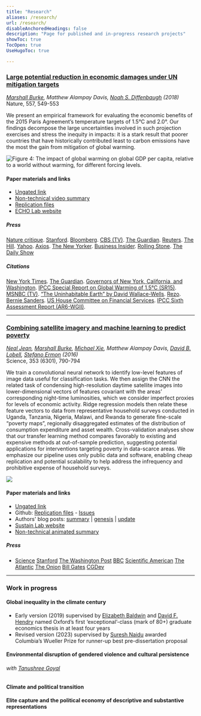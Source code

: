 ```yaml
---
title: "Research"
aliases: /research/
url: /research/
disableAnchoredHeadings: false
description: "Page for published and in-progress research projects"
showToc: true
TocOpen: true
UseHugoToc: true

---
```


### [Large potential reduction in economic damages under UN mitigation targets](https://doi.org/10.1038/s41586-018-0071-9)

*[Marshall Burke](https://web.stanford.edu/~mburke/), Matthew Alampay Davis, [Noah S. Diffenbaugh](https://profiles.stanford.edu/noah-diffenbaugh) (2018)*  
Nature, 557, 549-553

We present an empirical framework for evaluating the economic benefits of the 2015 Paris Agreement’s temperature targets of 1.5°C and 2.0°. Our findings decompose the large uncertainties involved in such projection exercises and stress the inequity in impacts: it is a stark result that poorer countries that have historically contributed least to carbon emissions have the most the gain from mitigation of global warming.

![Figure 4: The impact of global warming on global GDP per capita, relative to a world without warming, for different forcing levels.](https://media.springernature.com/full/springer-static/image/art%3A10.1038%2Fs41586-018-0071-9/MediaObjects/41586_2018_71_Fig4_HTML.jpg)

#### Paper materials and links

+ [Ungated link](/papers/BurkeDavisDiffenbaugh2018.pdf)
+ [Non-technical video summary](http://www.youtube.com/watch?v=DafZSeIGLNE)
+ [Replication files](https://github.com/wmadavis/BDD2018)
+ [ECHO Lab website](https://www.stanfordecholab.com/)

##### Press

[Nature critique](https://www.nature.com/articles/d41586-018-05198-7). [Stanford](https://news.stanford.edu/2018/05/23/reducing-emissions-save-trillions/). [Bloomberg](https://www.bna.com/money-fewer-woes-n57982093114/). [CBS (TV)](https://www.youtube.com/watch?v=29c7dTBEdcA). [The Guardian](https://www.theguardian.com/environment/2018/may/23/hitting-toughest-climate-target-will-save-world-30tn-in-damages-analysis-shows). [Reuters](https://www.weforum.org/agenda/2018/05/strict-curbs-on-global-warming-would-buoy-world-economy). [The Hill](https://thehill.com/opinion/energy-environment/389550-paris-agreement-goals-could-save-trillions-in-avoided-climate). [Yahoo](https://www.yahoo.com/news/fighting-climate-change-could-save-172228421.html). [Axios](https://www.axios.com/climate-change-paris-agreement-economic-costs-gdp-127aea31-085a-487d-b8b8-b1e7a2befcca.html). [The New Yorker](https://www.newyorker.com/news/news-desk/the-false-choice-between-economic-growth-and-combatting-climate-change). [Business Insider](https://www.businessinsider.com/climate-change-capitalism-economic-threat-worse-than-depression-2019-2?r=US&IR=T). [Rolling Stone](https://www.rollingstone.com/politics/politics-news/why-the-green-new-deal-is-cheap-actually-965794/). [The Daily Show](https://www.youtube.com/watch?v=40JS3W4um7o)

##### Citations

[New York Times](https://www.nytimes.com/2018/10/15/climate/trump-climate-change-fact-check.html?smid=tw-nytimes&smtyp=cur). [The Guardian](https://www.theguardian.com/us-news/2018/oct/15/fact-check-donald-trumps-claims-versus-climate-science). [Governors of New York, California, and Washington](https://www.usatoday.com/story/opinion/2018/06/01/climate-change-work-continues-trumps-paris-retreat-governors-column/661059002/). [IPCC Special Report on Global Warming of 1.5°C (SR15)](https://www.ipcc.ch/sr15/chapter/chapter-3/). [MSNBC (TV)](https://www.msnbc.com/morning-joe/watch/-we-are-entering-into-an-unprecedented-climate-1445411907673?fbclid=IwAR1pVWunxrM0UWURQKo06aSEMqZPFG6dZ_PZS4VDxbbn7u2cONwY_OaT5MY). [“The Uninhabitable Earth” by David Wallace-Wells](https://www.penguinrandomhouse.com/books/586541/the-uninhabitable-earth-by-david-wallace-wells/). [Rezo](https://www.nytimes.com/2019/05/25/world/europe/rezo-cdu-youtube-germany.html). [Bernie Sanders](https://berniesanders.com/issues/the-green-new-deal/). [US House Committee on Financial Services](https://financialservices.house.gov/calendar/eventsingle.aspx?EventID=404231#Wbcast03222017). [IPCC Sixth Assessment Report (AR6-WGII)](https://www.ipcc.ch/report/ar6/wg2/).

---

### [Combining satellite imagery and machine learning to predict poverty](https://doi.org/10.1126/science.aaf7894)

*[Neal Jean](https://nealjean.com/), [Marshall Burke](https://web.stanford.edu/~mburke/), [Michael Xie](https://cs.stanford.edu/~eix/), Matthew Alampay Davis, [David B. Lobell](https://fse.fsi.stanford.edu/people/david_lobell), [Stefano Ermon](https://cs.stanford.edu/~ermon/) (2016)*  
Science, 353 (6301), 790-794

We train a convolutional neural network to identify low-level features of image data useful for classification tasks. We then assign the CNN the related task of condensing high-resolution daytime satellite images into lower-dimensional vectors of features covariant with the areas’ corresponding night-time luminosities, which we consider imperfect proxies for levels of economic activity. Ridge regression models then relate these feature vectors to data from representative household surveys conducted in Uganda, Tanzania, Nigeria, Malawi, and Rwanda to generate fine-scale “poverty maps”, regionally disaggregated estimates of the distribution of consumption expenditure and asset wealth. Cross-validation analyses show that our transfer learning method compares favorably to existing and expensive methods at out-of-sample prediction, suggesting potential applications for interventions targeting poverty in data-scarce areas. We emphasize our pipeline uses only public data and software, enabling cheap replication and potential scalability to help address the infrequency and prohibitive expense of household surveys.

![](/papers/PovertyMap.png)

#### Paper materials and links

+ [Ungated link](/papers/JeanEtAl2016.pdf)
+ Github: [Replication files](https://github.com/nealjean/predicting-poverty) - [Issues](https://github.com/nealjean/predicting-poverty/issues?q=is%3Aissue+is%3Aclosed)
+ Authors' blog posts: [summary](http://www.g-feed.com/2016/08/economics-from-space.html) | [genesis](http://www.g-feed.com/2016/08/risk-aversion-in-science.html) | [update](http://www.g-feed.com/2017/02/targeting-poverty-with-satellites.html)
+ [Sustain Lab website](http://sustain.stanford.edu/predicting-poverty)
+ [Non-technical animated summary](http://www.youtube.com/watch?v=DafZSeIGLNE)

##### Press

+ [Science](http://science.sciencemag.org/content/353/6301/753)    [Stanford](https://news.stanford.edu/2016/08/18/combining-satellite-data-machine-learning-to-map-poverty/)    [The Washington Post](https://www.washingtonpost.com/news/wonk/wp/2016/08/24/how-satellite-images-are-helping-find-the-worlds-hidden-poor/?noredirect=on&utm_term=.ad5ca2f277da)    [BBC](https://www.bbc.co.uk/news/science-environment-37122748)    [Scientific American](https://www.scientificamerican.com/article/2016-world-changing-ideas/)    [The Atlantic](https://www.theatlantic.com/technology/archive/2016/08/can-satellites-learn-to-see-poverty/497153/)    [The Onion](https://www.theonion.com/satellite-images-could-predict-poverty-1819563263)    [Bill Gates](https://twitter.com/BillGates/status/773188644014350336)    [CGDev](https://www.cgdev.org/blog/can-we-measure-poverty-outer-space)

---

### Work in progress

#### Global inequality in the climate century

+ Early version (2019) supervised by [Elizabeth Baldwin](http://elizabeth-baldwin.me.uk/) and [David F. Hendry](https://www.nuffield.ox.ac.uk/people/profiles/david-hendry/) named Oxford’s first ‘exceptional’-class (mark of 80+) graduate economics thesis in at least four years
+ Revised version (2023) supervised by [Suresh Naidu](https://sites.santafe.edu/~snaidu/) awarded Columbia’s Wueller Prize for runner-up best pre-dissertation proposal

#### Environmental disruption of gendered violence and cultural persistence

###### with [Tanushree Goyal](https://www.tanushreegoyal.com/)

#### Climate and political transition

#### Elite capture and the political economy of descriptive and substantive representations